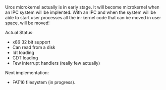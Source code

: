 Uros microkernel actually is in early stage. It will become microkernel when an IPC system will be implented.
With an IPC and when the system will be able to start user processes all the in-kernel code that can be moved in user space, will be moved! 

Actual Status:

- x86 32 bit support
- Can read from a disk
- Idt loading
- GDT loading
- Few interrupt handlers (really few actually)

Next implementation:
- FAT16 filesystem (in progress).